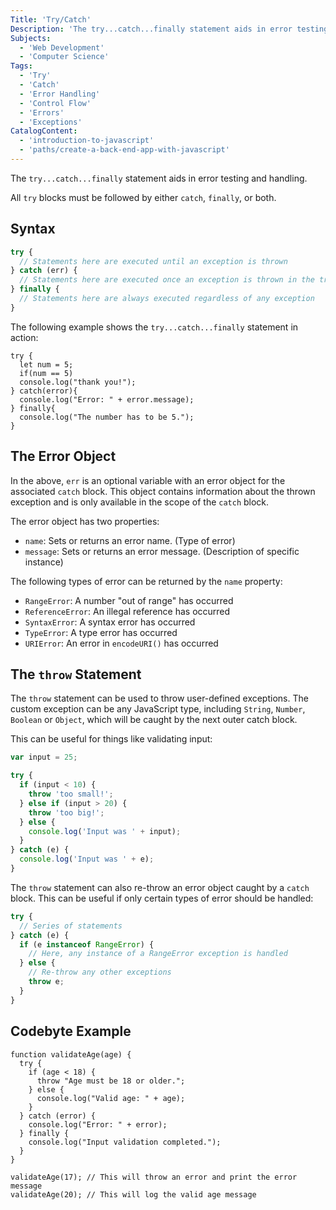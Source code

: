 ```yaml
---
Title: 'Try/Catch'
Description: 'The try...catch...finally statement aids in error testing and handling. All try blocks must be followed by either catch,  finally, or both. javascript try { // Statements here are executed until an exception is thrown } catch (err) {'
Subjects:
  - 'Web Development'
  - 'Computer Science'
Tags:
  - 'Try'
  - 'Catch'
  - 'Error Handling'
  - 'Control Flow'
  - 'Errors'
  - 'Exceptions'
CatalogContent:
  - 'introduction-to-javascript'
  - 'paths/create-a-back-end-app-with-javascript'
---
```


The `try...catch...finally` statement aids in error testing and handling. 

All `try` blocks must be followed by either `catch`,  `finally`, or both.

## Syntax

```javascript
try {
  // Statements here are executed until an exception is thrown
} catch (err) {
  // Statements here are executed once an exception is thrown in the try block
} finally {
  // Statements here are always executed regardless of any exception
}
```

The following example shows the `try...catch...finally` statement in action:

```codebyte/javascript
try {
  let num = 5;
  if(num == 5)
  console.log("thank you!");
} catch(error){
  console.log("Error: " + error.message);
} finally{
  console.log("The number has to be 5.");
}
```

## The Error Object

In the above, `err` is an optional variable with an error object for the associated `catch` block.
This object contains information about the thrown exception and is only available in the scope of the `catch` block.

The error object has two properties:

- `name`: Sets or returns an error name. (Type of error)
- `message`: Sets or returns an error message. (Description of specific instance)

The following types of error can be returned by the `name` property:

- `RangeError`: A number "out of range" has occurred
- `ReferenceError`: An illegal reference has occurred
- `SyntaxError`: A syntax error has occurred
- `TypeError`: A type error has occurred
- `URIError`: An error in `encodeURI()` has occurred

## The `throw` Statement

The `throw` statement can be used to throw user-defined exceptions. The custom exception can be any JavaScript type, including `String`, `Number`, `Boolean` or `Object`, which will be caught by the next outer catch block.

This can be useful for things like validating input:

```js
var input = 25;

try {
  if (input < 10) {
    throw 'too small!';
  } else if (input > 20) {
    throw 'too big!';
  } else {
    console.log('Input was ' + input);
  }
} catch (e) {
  console.log('Input was ' + e);
}
```

The `throw` statement can also re-throw an error object caught by a `catch` block. This can be useful if only certain types of error should be handled:

```js
try {
  // Series of statements
} catch (e) {
  if (e instanceof RangeError) {
    // Here, any instance of a RangeError exception is handled
  } else {
    // Re-throw any other exceptions
    throw e;
  }
}
```

## Codebyte Example

```codebyte/javascript
function validateAge(age) {
  try {
    if (age < 18) {
      throw "Age must be 18 or older.";
    } else {
      console.log("Valid age: " + age);
    }
  } catch (error) {
    console.log("Error: " + error);
  } finally {
    console.log("Input validation completed.");
  }
}

validateAge(17); // This will throw an error and print the error message
validateAge(20); // This will log the valid age message
```
